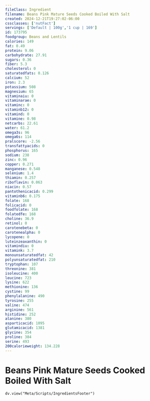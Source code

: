 ```yaml
---
fileClass: Ingredient
filename: Beans Pink Mature Seeds Cooked Boiled With Salt
created: 2024-12-21T19:27:02-06:00
cssclasses: ['nutFact']
servings: ['Default | 100g','1 cup | 169']
id: 173795
foodgroup: Beans and Lentils
calories: 149
fat: 0.49
protein: 9.06
carbohydrate: 27.91
sugars: 0.36
fiber: 5.3
cholesterol: 0
saturatedfats: 0.126
calcium: 52
iron: 2.3
potassium: 508
magnesium: 65
vitaminaiu: 0
vitaminarae: 0
vitaminc: 0
vitaminb12: 0
vitamind: 0
vitamine: 0.98
netcarbs: 22.61
water: 61.2
omega3s: 96
omega6s: 114
pralscore: -2.56
transfattyacids: 0
phosphorus: 165
sodium: 238
zinc: 0.96
copper: 0.271
manganese: 0.548
selenium: 1.4
thiamin: 0.257
riboflavin: 0.063
niacin: 0.57
pantothenicacid: 0.299
vitaminb6: 0.175
folate: 168
folicacid: 0
foodfolate: 168
folatedfe: 168
choline: 36.9
retinol: 0
carotenebeta: 0
carotenealpha: 0
lycopene: 0
luteinzeaxanthin: 0
vitamindiu: 0
vitamink: 3.7
monounsaturatedfat: 42
polyunsaturatedfat: 210
tryptophan: 107
threonine: 381
isoleucine: 400
leucine: 723
lysine: 622
methionine: 136
cystine: 99
phenylalanine: 490
tyrosine: 255
valine: 474
arginine: 561
histidine: 252
alanine: 380
asparticacid: 1095
glutamicacid: 1381
glycine: 354
proline: 384
serine: 493
200calorieweight: 134.228
---
```


# Beans Pink Mature Seeds Cooked Boiled With Salt

```dataviewjs
dv.view("Meta/Scripts/IngredientsFooter")
```